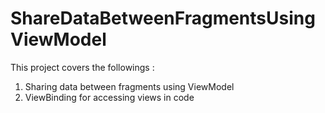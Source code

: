 # ShareDataBetweenFragmentsUsingViewModel
This project covers the followings :
1. Sharing data between fragments using ViewModel
2. ViewBinding for accessing views in code


